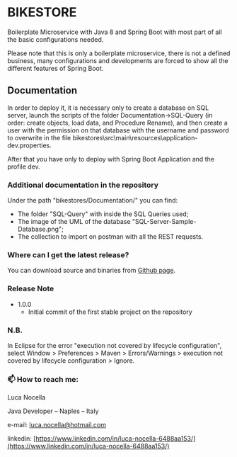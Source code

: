 # BIKESTORE
Boilerplate Microservice with Java 8 and Spring Boot with most part of all the basic configurations needed.

Please note that this is only a boilerplate microservice, there is not a defined business, many configurations and developments are forced to show all the different features of Spring Boot.

## Documentation
In order to deploy it, it is necessary only to create a database on SQL server, launch the scripts of the folder Documentation->SQL-Query 
(in order: create objects, load data, and Procedure Rename), and then create a user with the permission on that database with the username and password to overwrite 
in the file bikestores\src\main\resources\application-dev.properties. 

After that you have only to deploy with Spring Boot Application and the profile dev.

### Additional documentation in the repository
Under the path "bikestores/Documentation/" you can find:
- The folder "SQL-Query" with inside the SQL Queries used;
- The image of the UML of the database "SQL-Server-Sample-Database.png";
- The collection to import on postman with all the REST requests.

### Where can I get the latest release?
You can download source and binaries from [Github page](https://github.com/LucaNocella1993/bikestores.git).


### Release Note
+ 1.0.0
    + Initial commit of the first stable project on the repository
    

### N.B.
In Eclipse for the error "execution not covered by lifecycle configuration",
select Window > Preferences > Maven > Errors/Warnings > execution not covered by lifecycle configuration > Ignore.

### 📫 How to reach me:

Luca Nocella

Java Developer – Naples – Italy

e-mail: [luca.nocella@hotmail.com](luca.nocella@hotmail.com)

linkedin: [https://www.linkedin.com/in/luca-nocella-6488aa153/](https://www.linkedin.com/in/luca-nocella-6488aa153/)
